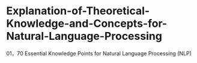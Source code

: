 # Explanation-of-Theoretical-Knowledge-and-Concepts-for-Natural-Language-Processing

01，70 Essential Knowledge Points for Natural Language Processing (NLP)
